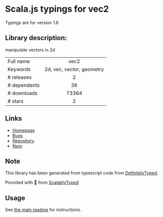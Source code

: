 
# Scala.js typings for vec2

Typings are for version 1.6

## Library description:
manipulate vectors in 2d

|                    |                 |
| ------------------ | :-------------: |
| Full name          | vec2 |
| Keywords           | 2d, vec, vector, geometry |
| # releases         | 2 |
| # dependents       | 36 |
| # downloads        | 73364 |
| # stars            | 2 |

## Links
- [Homepage](https://github.com/tmpvar/vec2.js)
- [Bugs](https://github.com/tmpvar/vec2.js/issues)
- [Repository](https://github.com/tmpvar/vec2.js)
- [Npm](https://www.npmjs.com/package/vec2)
    


## Note
This library has been generated from typescript code from [DefinitelyTyped](https://definitelytyped.org).

Provided with :purple_heart: from [ScalablyTyped](https://github.com/oyvindberg/ScalablyTyped)

## Usage
See [the main readme](../../readme.md) for instructions.


